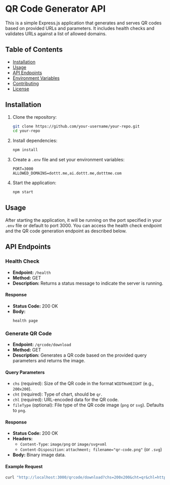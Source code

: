 # QR Code Generator API

This is a simple Express.js application that generates and serves QR codes based on provided URLs and parameters. It includes health checks and validates URLs against a list of allowed domains.

## Table of Contents

- [Installation](#installation)
- [Usage](#usage)
- [API Endpoints](#api-endpoints)
- [Environment Variables](#environment-variables)
- [Contributing](#contributing)
- [License](#license)

## Installation

1. Clone the repository:
    ```bash
    git clone https://github.com/your-username/your-repo.git
    cd your-repo
    ```

2. Install dependencies:
    ```bash
    npm install
    ```

3. Create a `.env` file and set your environment variables:
    ```plaintext
    PORT=3000
    ALLOWED_DOMAINS=dottt.me,ai.dottt.me,dotttme.com
    ```

4. Start the application:
    ```bash
    npm start
    ```

## Usage

After starting the application, it will be running on the port specified in your `.env` file or default to port 3000. You can access the health check endpoint and the QR code generation endpoint as described below.

## API Endpoints

### Health Check

- **Endpoint:** `/health`
- **Method:** GET
- **Description:** Returns a status message to indicate the server is running.

#### Response
- **Status Code:** 200 OK
- **Body:**
    ```plaintext
    health page
    ```

### Generate QR Code

- **Endpoint:** `/qrcode/download`
- **Method:** GET
- **Description:** Generates a QR code based on the provided query parameters and returns the image.

#### Query Parameters
- `chs` (required): Size of the QR code in the format `WIDTHxHEIGHT` (e.g., `200x200`).
- `cht` (required): Type of chart, should be `qr`.
- `chl` (required): URL-encoded data for the QR code.
- `fileType` (optional): File type of the QR code image (`png` or `svg`). Defaults to `png`.

#### Response
- **Status Code:** 200 OK
- **Headers:**
    - `Content-Type`: `image/png` or `image/svg+xml`
    - `Content-Disposition`: `attachment; filename="qr-code.png"` (or `.svg`)
- **Body:** Binary image data.

#### Example Request
```bash
curl "http://localhost:3000/qrcode/download?chs=200x200&cht=qr&chl=https%3A%2F%2Fexample.com&fileType=png"
